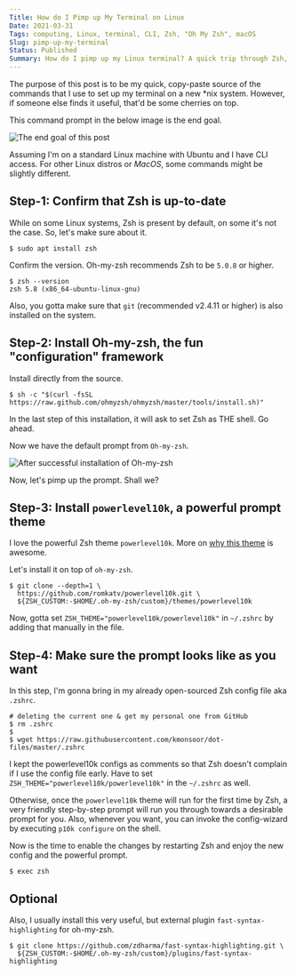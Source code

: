 ```yaml
---
Title: How do I Pimp up My Terminal on Linux
Date: 2021-03-31
Tags: computing, Linux, terminal, CLI, Zsh, "Oh My Zsh", macOS
Slug: pimp-up-my-terminal
Status: Published
Summary: How do I pimp up my Linux terminal? A quick trip through Zsh, Oh-my-zsh, and other power tools to make the command-line-based workflow smooth and cool.
---
```


The purpose of this post is to be my quick, copy-paste source of the commands that I use to set up my terminal on a new *nix system.
However, if someone else finds it useful, that'd be some cherries on top.

This command prompt in the below image is the end goal.

![The end goal of this post](https://i.imgur.com/YqnBifw.png)

Assuming I'm on a standard Linux machine with Ubuntu and I have CLI access. For other Linux distros or *MacOS*, some commands might be slightly different.

Step-1: Confirm that Zsh is up-to-date
--------------------------------------
While on some Linux systems, Zsh is present by default, on some it's not the case. So, let's make sure about it.

```
$ sudo apt install zsh
```

Confirm the version. Oh-my-zsh recommends Zsh to be `5.0.8` or higher.

```
$ zsh --version
zsh 5.8 (x86_64-ubuntu-linux-gnu)
```

Also, you gotta make sure that `git` (recommended v2.4.11 or higher) is also installed on the system.

  
  
Step-2: Install Oh-my-zsh, the fun "configuration" framework
------------------------------------------------------------
Install directly from the source.

```
$ sh -c "$(curl -fsSL https://raw.github.com/ohmyzsh/ohmyzsh/master/tools/install.sh)"
```

In the last step of this installation, it will ask to set Zsh as THE shell. Go ahead.

Now we have the default prompt from `Oh-my-zsh`. 

![After successful installation of Oh-my-zsh](https://i.imgur.com/HOVqqvi.png)

Now, let's pimp up the prompt. Shall we?
  
  
Step-3: Install `powerlevel10k`, a powerful prompt theme
--------------------------------------------------------

I love the powerful Zsh theme `powerlevel10k`. More on [why this theme](https://github.com/romkatv/powerlevel10k#features) is awesome.

Let's install it on top of `oh-my-zsh`.

```
$ git clone --depth=1 \
  https://github.com/romkatv/powerlevel10k.git \
  ${ZSH_CUSTOM:-$HOME/.oh-my-zsh/custom}/themes/powerlevel10k
```

Now, gotta set `ZSH_THEME="powerlevel10k/powerlevel10k"` in `~/.zshrc` by adding that manually in the file.


  
Step-4: Make sure the prompt looks like as you want
---------------------------------------------------
In this step, I'm gonna bring in my already open-sourced Zsh config file aka `.zshrc`. 

```
# deleting the current one & get my personal one from GitHub
$ rm .zshrc
$
$ wget https://raw.githubusercontent.com/kmonsoor/dot-files/master/.zshrc
```

I kept the powerlevel10k configs as comments so that Zsh doesn't complain if I use the config file early.
Have to set `ZSH_THEME="powerlevel10k/powerlevel10k"` in the `~/.zshrc` as well.

Otherwise, once the `powerlevel10k` theme will run for the first time by Zsh, a very friendly step-by-step prompt will run you through towards a desirable prompt for you. Also, whenever you want, you can invoke the config-wizard by executing `p10k configure` on the shell.

Now is the time to enable the changes by restarting Zsh and enjoy the new config and the powerful prompt.

```
$ exec zsh
```


Optional
--------
Also, I usually install this very useful, but external plugin `fast-syntax-highlighting` for oh-my-zsh.

```
$ git clone https://github.com/zdharma/fast-syntax-highlighting.git \
  ${ZSH_CUSTOM:-$HOME/.oh-my-zsh/custom}/plugins/fast-syntax-highlighting
```
